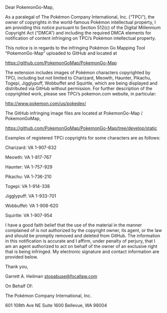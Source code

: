 Dear PokemonGo-Map,

As a paralegal of The Pokémon Company International, Inc.
(“TPCi”), the owner of copyrights in the world-famous Pokémon intellectual
property, I am providing this notice pursuant to Section 512(c) of the Digital
Millennium Copyright Act (“DMCA”) and including the required DMCA elements for
notification of content infringing on TPCi’s Pokémon intellectual property.

This notice is in regards to the infringing Pokémon Go Mapping Tool
“PokemonGo-Map” uploaded to GitHub and located at

https://github.com/PokemonGoMap/PokemonGo-Map

The extension includes images of Pokémon characters copyrighted by TPCi,
including but not limited to Charizard, Meowth, Haunter, Pikachu, Togepi, Jigglypuff, Wobbuffet
and Squirtle, which are being displayed and distributed via GitHub without
permission. For further description of the copyrighted work, please see TPCi’s
pokemon.com website, in particular:

http://www.pokemon.com/us/pokedex/

The GitHub infringing image files are located at PokemonGo-Map /
PokemonGoMap,

https://github.com/PokemonGoMap/PokemonGo-Map/tree/develop/static

Examples of registered
TPCi copyrights for some characters are as follows:

Charizard: VA
1-907-632

Meowth: VA
1-817-767

Haunter: VA
1-757-929

Pikachu: VA
1-736-210

Togepi: VA
1-914-338

Jigglypuff: VA
1-933-701

Wobbuffet: VA 1-908-620

Squirtle: VA 1-907-954

I have a good faith belief that the use of the material in the manner complained of is not
authorized by the copyright owner, its agent, or the law and should be promptly
removed and deleted from GitHub. The information in this notification is
accurate and I affirm, under penalty of perjury, that I am an agent authorized
to act on behalf of the owner of an exclusive right that is being infringed. My
electronic signature and contact information are provided below.

Thank you,

Garrett A. Heilman
stopabuse@focallaw.com

On Behalf Of: 

The Pokémon Company
International, Inc.

601 108th Ave NE Suite 1600
Bellevue, WA
98004
